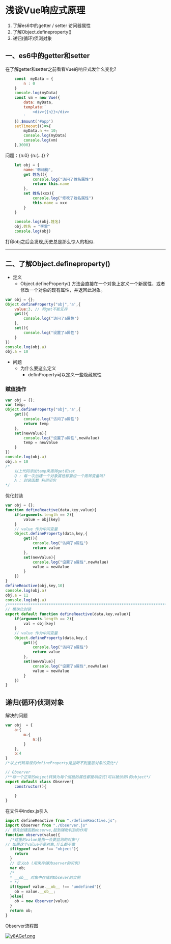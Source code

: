 # 浅谈Vue响应式原理
1. 了解es6中的getter / setter 访问器属性
2. 了解Object.defineproperty()
3. 递归(循环)侦测对象

## 一、es6中的getter和setter
在了解getter和setter之前看看Vue的响应式发什么变化?
```javascript
    const  myData = {
        n : 0
    }
    console.log(myData) 
    const vm = new Vue({
        data: myData,
        template:`
    		<div>{{n}}</div>
    	`
    }).$mount('#app')
    setTimeout(()=>{
        myData.n += 10;
        console.log(myData) 
        console.log(vm)
    },3000)
```
问题：{n:0} {n:(...)} ?

```javascript
    let obj = {
        name:'韩梅梅',
        get 姓名(){
            console.log("访问了姓名属性")
            return this.name 
        },
        set 姓名(xxx){
            console.log("修改了姓名属性")
            this.name = xxx
        }
    }
    
    console.log(obj.姓名)
    obj.姓名 = "李雷"
    console.log(obj)
```
打印obj之后会发现,历史总是那么惊人的相似.

---

## 二、了解Object.defineproperty()
- 定义
  - Object.defineProperty() 方法会直接在一个对象上定义一个新属性，或者修改一个对象的现有属性，并返回此对象。

```javascript
var obj = {};
Object.defineProperty("obj",'a',{
    value:3, // 和get不能互存
    get(){
        console.log("访问了a属性")
    },
    set(){
        console.log("设置了a属性")
    }
})
console.log(obj.a)
obj.a = 10
```

- 问题
  - 为什么要这么定义
    - definProperty可以定义一些隐藏属性

### 赋值操作

```javascript
var obj = {};
var temp;
Object.defineProperty("obj",'a',{
    get(){
        console.log("访问了a属性")
        return temp
    },
    set(newValue){
        console.log("设置了a属性",newValue)
        temp = newValue
    }
})
console.log(obj.a)
obj.a = 10
/*
	以上代码添加temp来周转get和set
	Q : 每一次创建一个对象属性都要设一个周转变量吗?
	A : 封装函数 利用闭包
*/
```

优化封装

```javascript
var obj = {};
function defineReactive(data,key,value){
    if(arguments.length == 2){
        value = obj[key]
    }
    // value 作为中间变量
    Object.defineProperty(data,key,{
        get(){
            console.log("访问了a属性")
            return value
        },
        set(newValue){
            console.log("设置了a属性",newValue)
            value = newValue
        }
    })
}
defineReactive(obj,key,10)
console.log(obj.a)
obj.a = 11
console.log(obj.a)
/*************************************************************************************************************/
// 模块化封装
export default function defineReactive(data,key,value){
    if(arguments.length == 2){
        val = obj[key]
    }
    // value 作为中间变量
    Object.defineProperty(data,key,{
        get(){
            console.log("访问了a属性")
            return value
        },
        set(newValue){
            console.log("设置了a属性",newValue)
            value = newValue
        }
    })
}

```

## 递归(循环)侦测对象

解决的问题

```javascript
var obj  = {
    a:{
        m:{ 
        	n:{}
    	}
    },
    b:4
}
/*以上代码常规的defineProperty是监听不到里层对象的变化*/
```

```javascript
// Observer
/**将一个正常的object转换为每个层级的属性都是响应式(可以被侦测)的object*/
export default class Observer{
    constructor(){
        
    }
}
```

在文件中index.js引入

```javascript
import defineReactive from "./defineReactive.js";
import Observer from "./Observer.js"
// 首先创建函数observe,起到辅助判别的作用
function observe(value){
  /*这里的value是指一会要监测的对象*/
// 如果这个value不是对象,什么都不做
  if(typeof value !== "object"){
    return
  }
  // 定义ob (用来存储Observer的实例)
  var ob;
  /*
  * __ob__ 对象中存储的Obsever的实例
  * */
  if(typeof value.__ob__ !== "undefined"){
    ob = value.__ob__;
  }else{
    ob = new Observer(value)
  }
  return ob;
}
```

Observer流程图

[![y8AGef.png](https://s3.ax1x.com/2021/02/05/y8AGef.png)](https://imgchr.com/i/y8AGef)

